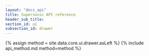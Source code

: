 ```yaml
---
layout: "docs_api"
title: Supersonic API reference
header_sub_title: 
section_id: ui
subsection_id: drawer
---
```


{% assign method = site.data.core.ui.drawer.asLeft %}
{% include api_method.md method=method %}
